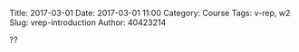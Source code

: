 Title: 2017-03-01
Date: 2017-03-01 11:00
Category: Course
Tags: v-rep, w2
Slug: vrep-introduction
Author: 40423214
 
 
 ??